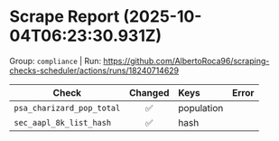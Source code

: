 # Scrape Report (2025-10-04T06:23:30.931Z)

Group: `compliance`  |  Run: https://github.com/AlbertoRoca96/scraping-checks-scheduler/actions/runs/18240714629

| Check | Changed | Keys | Error |
|---|:---:|:--|:--|
| `psa_charizard_pop_total` | ✅ | population |  |
| `sec_aapl_8k_list_hash` | ✅ | hash |  |
